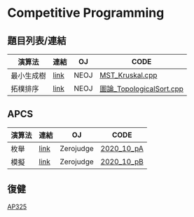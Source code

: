 # Competitive Programming

## 題目列表/連結

| 演算法 | 連結 | OJ    | CODE |
| -------- | ---- | --- | -------- |
| 最小生成樹     |[link](https://neoj.sprout.tw/problem/734/)  | NEOJ    | [MST_Kruskal.cpp](CODES/MST_Kruskal.cpp)    |
|拓樸排序 |[link](https://neoj.sprout.tw/problem/165/) |NEOJ |[圖論_TopologicalSort.cpp](CODES/圖論_TopologicalSort.cpp)|

## APCS

| 演算法 | 連結 | OJ    | CODE |
| -------- | ---- | --- | -------- |
|枚舉|[link](https://zerojudge.tw/ShowProblem?problemid=f163)|Zerojudge  |[2020_10_pA](CODES/2020_10_pA.cpp)|
| 模擬     |[link](https://zerojudge.tw/ShowProblem?problemid=f313)  | Zerojudge    | [2020_10_pB](CODES/2020_10_pB.cpp)    |

## 復健
[AP325](CODES/ap325)
